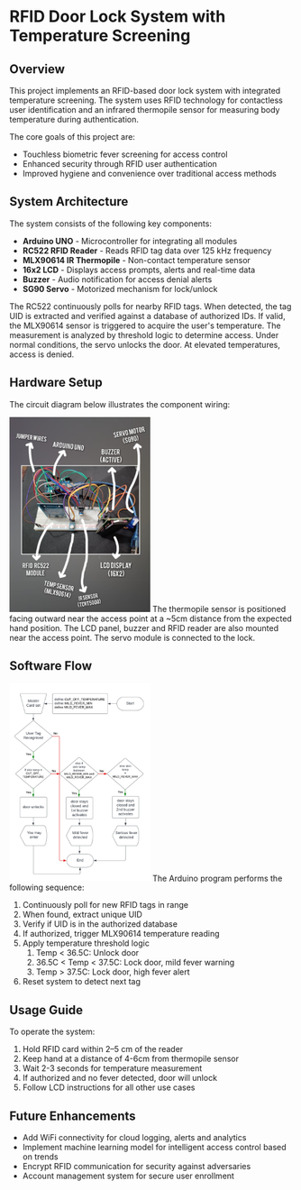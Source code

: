 # RFID Door Lock System with Temperature Screening

## Overview

This project implements an RFID-based door lock system with integrated temperature screening. The system uses RFID technology for contactless user identification and an infrared thermopile sensor for measuring body temperature during authentication. 

The core goals of this project are:

- Touchless biometric fever screening for access control
- Enhanced security through RFID user authentication
- Improved hygiene and convenience over traditional access methods

## System Architecture

The system consists of the following key components:

- **Arduino UNO** - Microcontroller for integrating all modules
- **RC522 RFID Reader** - Reads RFID tag data over 125 kHz frequency
- **MLX90614 IR Thermopile** - Non-contact temperature sensor 
- **16x2 LCD** - Displays access prompts, alerts and real-time data
- **Buzzer** - Audio notification for access denial alerts
- **SG90 Servo** - Motorized mechanism for lock/unlock

The RC522 continuously polls for nearby RFID tags. When detected, the tag UID is extracted and verified against a database of authorized IDs. If valid, the MLX90614 sensor is triggered to acquire the user's temperature. The measurement is analyzed by threshold logic to determine access. Under normal conditions, the servo unlocks the door. At elevated temperatures, access is denied.

## Hardware Setup

The circuit diagram below illustrates the component wiring:

<img src="https://github.com/amugoodbad229/RFID-project/blob/main/Hardware%20setup.jpeg" width="250">
The thermopile sensor is positioned facing outward near the access point at a ~5cm distance from the expected hand position. The LCD panel, buzzer and RFID reader are also mounted near the access point. The servo module is connected to the lock.

## Software Flow

<img src="https://github.com/amugoodbad229/RFID-project/blob/main/RFID%20flowchart%20new.png" width="250">
The Arduino program performs the following sequence:

1. Continuously poll for new RFID tags in range 
2. When found, extract unique UID 
3. Verify if UID is in the authorized database
4. If authorized, trigger MLX90614 temperature reading
5. Apply temperature threshold logic
   1. Temp < 36.5C: Unlock door
   2. 36.5C < Temp < 37.5C: Lock door, mild fever warning
   3. Temp > 37.5C: Lock door, high fever alert 
6. Reset system to detect next tag

## Usage Guide

To operate the system:

1. Hold RFID card within 2–5 cm of the reader
2. Keep hand at a distance of 4-6cm from thermopile sensor
3. Wait 2-3 seconds for temperature measurement
4. If authorized and no fever detected, door will unlock
5. Follow LCD instructions for all other use cases  

## Future Enhancements

- Add WiFi connectivity for cloud logging, alerts and analytics
- Implement machine learning model for intelligent access control based on trends
- Encrypt RFID communication for security against adversaries
- Account management system for secure user enrollment
